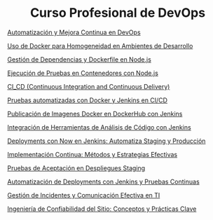 <h1 align="center"> Curso Profesional de DevOps </h1>

<a href="https://github.com/galvisjuanc/useful_docs/blob/main/DevOps/Integraci%C3%B3n%20y%20Despliegue%20Continuo%20(CI-CD)/Curso%20Profesional%20de%20DevOps/Docs/Automatizacion_MejoraContinua.md"> Automatización y Mejora Continua en DevOps </a>

<a href="https://github.com/galvisjuanc/useful_docs/blob/main/DevOps/Integraci%C3%B3n%20y%20Despliegue%20Continuo%20(CI-CD)/Curso%20Profesional%20de%20DevOps/Docs/Docker_Ambientes.md"> Uso de Docker para Homogeneidad en Ambientes de Desarrollo </a>

<a href="https://github.com/galvisjuanc/useful_docs/blob/main/DevOps/Integraci%C3%B3n%20y%20Despliegue%20Continuo%20(CI-CD)/Curso%20Profesional%20de%20DevOps/Docs/GestionDependencias_Dockerfile_Nodejs.md"> Gestión de Dependencias y Dockerfile en Node.js </a>

<a href="https://github.com/galvisjuanc/useful_docs/blob/main/DevOps/Integraci%C3%B3n%20y%20Despliegue%20Continuo%20(CI-CD)/Curso%20Profesional%20de%20DevOps/Docs/Ejecucion_Pruebas_Contenedores_Nodejs.md"> Ejecución de Pruebas en Contenedores con Node.js </a>

<a href="https://github.com/galvisjuanc/useful_docs/blob/main/DevOps/Integraci%C3%B3n%20y%20Despliegue%20Continuo%20(CI-CD)/Curso%20Profesional%20de%20DevOps/Docs/CI_CD.md"> CI_CD (Continuous Integration and Continuous Delivery) </a>

<a href="https://github.com/galvisjuanc/useful_docs/blob/main/DevOps/Integraci%C3%B3n%20y%20Despliegue%20Continuo%20(CI-CD)/Curso%20Profesional%20de%20DevOps/Docs/PruebasAutomatizadas_Docker_Jenkins.md"> Pruebas automatizadas con Docker y Jenkins en CI/CD </a>

<a href="https://github.com/galvisjuanc/useful_docs/blob/main/DevOps/Integraci%C3%B3n%20y%20Despliegue%20Continuo%20(CI-CD)/Curso%20Profesional%20de%20DevOps/Docs/ImagenesDocker_DockerHub.md"> Publicación de Imagenes Docker en DockerHub con Jenkins </a>

<a href="https://github.com/galvisjuanc/useful_docs/blob/main/DevOps/Integraci%C3%B3n%20y%20Despliegue%20Continuo%20(CI-CD)/Curso%20Profesional%20de%20DevOps/Docs/Herramientas_Analisis_Codigo.md"> Integración de Herramientas de Análisis de Código con Jenkins </a>

<a href="https://github.com/galvisjuanc/useful_docs/blob/main/DevOps/Integraci%C3%B3n%20y%20Despliegue%20Continuo%20(CI-CD)/Curso%20Profesional%20de%20DevOps/Docs/AutomatizaStaging_Prod.md"> Deployments con Now en Jenkins: Automatiza Staging y Producción </a>

<a href="https://github.com/galvisjuanc/useful_docs/blob/main/DevOps/Integraci%C3%B3n%20y%20Despliegue%20Continuo%20(CI-CD)/Curso%20Profesional%20de%20DevOps/Docs/ImplementacionContinua_MetodosEfectivos.md"> Implementación Continua: Métodos y Estrategias Efectivas </a>

<a href="https://github.com/galvisjuanc/useful_docs/blob/main/DevOps/Integraci%C3%B3n%20y%20Despliegue%20Continuo%20(CI-CD)/Curso%20Profesional%20de%20DevOps/Docs/Pruebas_Aceptacion_Staging.md"> Pruebas de Aceptación en Despliegues Staging </a>

<a href="https://github.com/galvisjuanc/useful_docs/blob/main/DevOps/Integraci%C3%B3n%20y%20Despliegue%20Continuo%20(CI-CD)/Curso%20Profesional%20de%20DevOps/Docs/Automatizacion_Deployment_Jenkins_Pruebas_Continuas.md"> Automatización de Deployments con Jenkins y Pruebas Continuas </a>

<a href="https://github.com/galvisjuanc/useful_docs/blob/main/DevOps/Integraci%C3%B3n%20y%20Despliegue%20Continuo%20(CI-CD)/Curso%20Profesional%20de%20DevOps/Docs/Gestion_Incidentes_TI.md"> Gestión de Incidentes y Comunicación Efectiva en TI </a>

<a href="https://github.com/galvisjuanc/useful_docs/blob/main/DevOps/Integraci%C3%B3n%20y%20Despliegue%20Continuo%20(CI-CD)/Curso%20Profesional%20de%20DevOps/Docs/Ingenieria_Confiabilidad_Sitio.md"> Ingeniería de Confiabilidad del Sitio: Conceptos y Prácticas Clave
 </a>